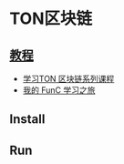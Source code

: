 # TON区块链

## [教程](https://docs.ton.org/mandarin/)
* [学习TON 区块链系列课程](https://mp.weixin.qq.com/s/lpXHiV5y5k1Ch0quMTkDvA)
* [我的 FunC 学习之旅](https://mp.weixin.qq.com/s/yWjUkxg53uvr4KqvnUY3Rg?from=singlemessage&scene=1&subscene=10000&sessionid=1723719486&clicktime=1723724402&enterid=1723724402&ascene=1&fasttmpl_type=0&fasttmpl_fullversion=7338916-zh_CN-zip&fasttmpl_flag=0&realreporttime=1723724402693)


## Install

## Run

## 